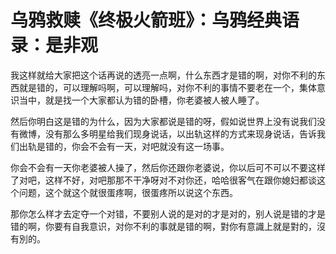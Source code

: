 # 乌鸦救赎《终极火箭班》：乌鸦经典语录：是非观

我这样就给大家把这个话再说的透亮一点啊，什么东西才是错的啊，对你不利的东西就是错的，可以理解吗啊，可以理解吗，对你不利的事情不要老在一个，集体意识当中，就是找一个大家都认为错的卧槽，你老婆被人被人睡了。

然后你明白这是错的为什么，因为大家都说是错的呀，假如说世界上没有说我们没有微博，没有那么多明星给我们现身说话，以出轨这样的方式来现身说话，告诉我们出轨是错的，你会不会有一天，对吧就没有这一场事。

你会不会有一天你老婆被人操了，然后你还跟你老婆说，你以后可不可以不要这样了对吧，这样不好，对吧那那不干净呀对不对你还，哈哈很客气在跟你媳妇都谈这个问题，这个就这个就很蛋疼啊，很蛋疼所以说这个东西。

那你怎么样才去定夺一个对错，不要别人说的是对的才是对的，别人说是错的才是错的啊，你要有自我意识，对你不利的事就是错的啊，對你有意識上就是對的，沒有別的。

